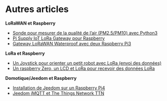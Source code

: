 # Autres articles

**LoRaWAN et Raspberry**

* [Sonde pour mesurer de la qualité de l’air (PM2.5/PM10) avec Python3](https://github.com/ecosensors/ecosensors/tree/main/Articles/LoRaWAN/Sonde%20MP2-5%20MP10%20AQI)
* [Pi Supply IoT LoRa Gateway pour Raspberry](https://github.com/ecosensors/ecosensors/tree/main/Articles/LoRaWAN/Gateways/PiSupply%20IoT%20Hat%20Gateway)
* [Gateway LoRaWAN Waterproof avec deux Raspberry Pi3](https://github.com/ecosensors/ecosensors/tree/main/Articles/LoRaWAN/Gateways/PiSupply%20IoT%20Hat%20Gateway%20Waterproof)

**LoRa et Raspberry**

* [Un Joystick pour orienter un petit robot avec LoRa (envoi des données)](https://github.com/ecosensors/ecosensors/tree/main/Articles/LoRa/rfm95-sender)
* [Un raspberry Zero, un LCD et LoRa pour recevoir des données LoRa](https://github.com/ecosensors/ecosensors/tree/main/Articles/LoRa/rfm95-receiver)


**Domotique/Jeedom et Raspberry**

* [Installation de Jeedom sur un Raspberry Pi4](https://github.com/ecosensors/ecosensors/tree/main/Articles/Domotique/installation-jeedom)
* [Jeedom jMQTT et The Things Network TTN](https://github.com/ecosensors/ecosensors/tree/main/Articles/Domotique/jMQTT-TTN)

